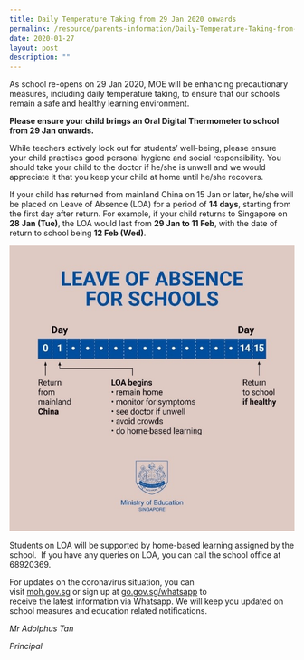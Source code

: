 ```yaml
---
title: Daily Temperature Taking from 29 Jan 2020 onwards
permalink: /resource/parents-information/Daily-Temperature-Taking-from-29-Jan-2020-onwards
date: 2020-01-27
layout: post
description: ""
---
```

As school re-opens on 29 Jan 2020, MOE will be enhancing precautionary measures, including daily temperature taking, to ensure that our schools remain a safe and healthy learning environment.

**Please ensure your child brings an Oral Digital Thermometer to school from 29 Jan onwards.** 

While teachers actively look out for students’ well-being, please ensure your child practises good personal hygiene and social responsibility. You should take your child to the doctor if he/she is unwell and we would appreciate it that you keep your child at home until he/she recovers.

If your child has returned from mainland China on 15 Jan or later, he/she will be placed on Leave of Absence (LOA) for a period of **14 days**, starting from the first day after return. For example, if your child returns to Singapore on **28 Jan (Tue)**, the LOA would last from **29 Jan to 11 Feb**, with the date of return to school being **12 Feb (Wed)**.

![](/images/Parents'%20Information/Daily%20Temp%20Taking%2029%20Jan%2020/LOA.png)

Students on LOA will be supported by home-based learning assigned by the school.  If you have any queries on LOA, you can call the school office at 68920369.

For updates on the coronavirus situation, you can visit [moh.gov.sg](http://moh.gov.sg/) or sign up at [go.gov.sg/whatsapp](http://go.gov.sg/whatsapp) to receive the latest information via Whatsapp. We will keep you updated on school measures and education related notifications.

_Mr Adolphus Tan_

_Principal_